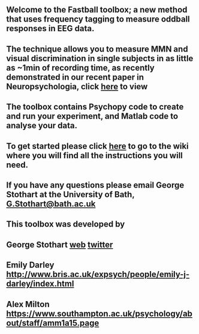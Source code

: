 ## Welcome to the Fastball toolbox; a new method that uses frequency tagging to measure oddball responses in EEG data.

## The technique allows you to measure MMN and visual discrimination in single subjects in as little as ~1min of recording time, as recently demonstrated in our recent paper in Neuropsychologia, click <a href="http://www.sciencedirect.com/science/article/pii/S0028393217302002">here</a> to view

## The toolbox contains Psychopy code to create and run your experiment, and Matlab code to analyse your data. 

## To get started please click <a href="https://github.com/gstothart/Fastball/wiki">here</a> to go to the wiki where you will find all the instructions you will need.

## If you have any questions please email George Stothart at the University of Bath, G.Stothart@bath.ac.uk

## This toolbox was developed by

## George Stothart <a href="http://www.bath.ac.uk/psychology/staff/george-stothart/index.html">web</a> <a href= "https://twitter.com/GStothart">twitter</a>
## Emily Darley http://www.bris.ac.uk/expsych/people/emily-j-darley/index.html
## Alex Milton https://www.southampton.ac.uk/psychology/about/staff/amm1a15.page































